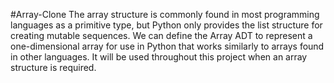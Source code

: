 #Array-Clone
The array structure is commonly found in most programming languages as a primitive type, but Python only provides the list structure for creating mutable sequences. We can define the Array ADT to represent a one-dimensional array for
use in Python that works similarly to arrays found in other languages. It will be used throughout this project when an array structure is required.